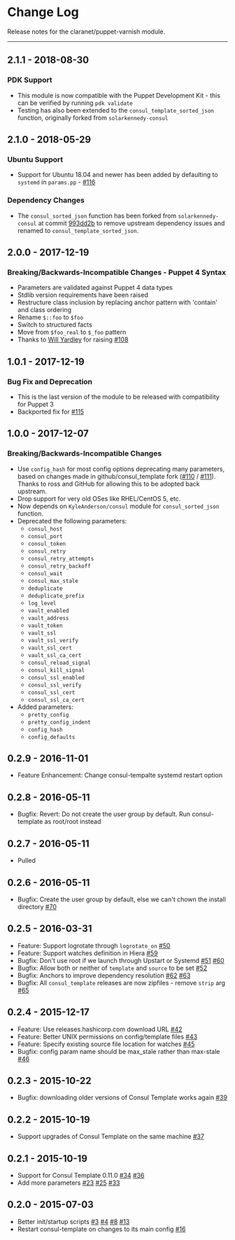 # Change Log

Release notes for the claranet/puppet-varnish module.

------------------------------------------

## 2.1.1 - 2018-08-30

### PDK Support
  * This module is now compatible with the Puppet Development Kit - this can be verified by running `pdk validate`
  * Testing has also been extended to the `consul_template_sorted_json` function, originally forked from `solarkennedy-consul`

## 2.1.0 - 2018-05-29

### Ubuntu Support
  * Support for Ubuntu 18.04 and newer has been added by defaulting to `systemd` in `params.pp` - [#116](https://github.com/claranet/puppet-consul_template/pull/116)

### Dependency Changes

  * The `consul_sorted_json` function has been forked from `solarkennedy-consul` at commit [993dd2b](https://github.com/solarkennedy/puppet-consul/blob/993dd2b80d7d49a20bfe1cb400d2b4113fe3c888/lib/puppet/parser/functions/consul_sorted_json.rb) to remove upstream dependency issues and renamed to `consul_template_sorted_json`.

## 2.0.0 - 2017-12-19

### Breaking/Backwards-Incompatible Changes - Puppet 4 Syntax

  * Parameters are validated against Puppet 4 data types
  * Stdlib version requirements have been raised
  * Restructure class inclusion by replacing anchor pattern with 'contain' and class ordering
  * Rename `$::foo` to `$foo`
  * Switch to structured facts
  * Move from `$foo_real` to `$_foo` pattern
  * Thanks to [Will Yardley](https://github.com/wyardley) for raising [#108](https://github.com/claranet/puppet-consul_template/pull/108)

## 1.0.1 - 2017-12-19

### Bug Fix and Deprecation

  * This is the last version of the module to be released with compatibility for Puppet 3
  * Backported fix for [#115](https://github.com/claranet/puppet-consul_template/issues/115)

## 1.0.0 - 2017-12-07

### Breaking/Backwards-Incompatible Changes

 * Use `config_hash` for most config options deprecating many parameters, based
   on changes made in github/consul_template fork ([#110](https://github.com/claranet/puppet-consul_template/issues/110) / [#111](https://github.com/claranet/puppet-consul_template/issues/111)). Thanks to ross
   and GitHub for allowing this to be adopted back upstream.
 * Drop support for very old OSes like RHEL/CentOS 5, etc.
 * Now depends on `KyleAnderson/consul` module for `consul_sorted_json` function.
 * Deprecated the following parameters:
   - `consul_host`
   - `consul_port`
   - `consul_token`
   - `consul_retry`
   - `consul_retry_attempts`
   - `consul_retry_backoff`
   - `consul_wait`
   - `consul_max_stale`
   - `deduplicate`
   - `deduplicate_prefix`
   - `log_level`
   - `vault_enabled`
   - `vault_address`
   - `vault_token`
   - `vault_ssl`
   - `vault_ssl_verify`
   - `vault_ssl_cert`
   - `vault_ssl_ca_cert`
   - `consul_reload_signal`
   - `consul_kill_signal`
   - `consul_ssl_enabled`
   - `consul_ssl_verify`
   - `consul_ssl_cert`
   - `consul_ssl_ca_cert`
 * Added parameters:
   - `pretty_config`
   - `pretty_config_indent`
   - `config_hash`
   - `config_defaults`

## 0.2.9 - 2016-11-01
  * Feature Enhancement: Change consul-tempalte systemd restart option

## 0.2.8 - 2016-05-11
  * Bugfix: Revert: Do not create the user  group by default. Run consul-template as root/root instead

## 0.2.7 - 2016-05-11
  * Pulled

## 0.2.6 - 2016-05-11
  * Bugfix: Create the user  group by default, else we can't chown the install directory [#70](https://github.com/claranet/puppet-consul_template/issues/70)

## 0.2.5 - 2016-03-31
  * Feature: Support logrotate through `logrotate_on` [#50](https://github.com/claranet/puppet-consul_template/issues/50)
  * Feature: Support watches definition in Hiera [#59](https://github.com/claranet/puppet-consul_template/issues/59)
  * Bugfix: Don't use root if we launch through Upstart or Systemd [#51](https://github.com/claranet/puppet-consul_template/issues/51) [#60](https://github.com/claranet/puppet-consul_template/issues/60)
  * Bugfix: Allow both or neither of `template` and `source` to be set [#52](https://github.com/claranet/puppet-consul_template/issues/52)
  * Bugfix: Anchors to improve dependency resolution [#62](https://github.com/claranet/puppet-consul_template/issues/62) [#63](https://github.com/claranet/puppet-consul_template/issues/63)
  * Bugfix: All `consul_template` releases are now zipfiles - remove `strip` arg [#65](https://github.com/claranet/puppet-consul_template/issues/65)

## 0.2.4 - 2015-12-17
  * Feature: Use releases.hashicorp.com download URL [#42](https://github.com/claranet/puppet-consul_template/issues/42)
  * Feature: Better UNIX permissions on config/template files [#43](https://github.com/claranet/puppet-consul_template/issues/43)
  * Feature: Specify existing source file location for watches [#45](https://github.com/claranet/puppet-consul_template/issues/45)
  * Bugfix: config param name should be max_stale rather than max-stale [#46](https://github.com/claranet/puppet-consul_template/issues/46)

## 0.2.3 - 2015-10-22
  * Bugfix: downloading older versions of Consul Template works again [#39](https://github.com/claranet/puppet-consul_template/issues/39)

## 0.2.2 - 2015-10-19
  * Support upgrades of Consul Template on the same machine [#37](https://github.com/claranet/puppet-consul_template/issues/37)

## 0.2.1 - 2015-10-19
  * Support for Consul Template 0.11.0 [#34](https://github.com/claranet/puppet-consul_template/issues/34) [#36](https://github.com/claranet/puppet-consul_template/issues/36)
  * Add more parameters [#23](https://github.com/claranet/puppet-consul_template/issues/23) [#25](https://github.com/claranet/puppet-consul_template/issues/25) [#33](https://github.com/claranet/puppet-consul_template/issues/33)

## 0.2.0 - 2015-07-03
  * Better init/startup scripts [#3](https://github.com/claranet/puppet-consul_template/issues/3) [#4](https://github.com/claranet/puppet-consul_template/issues/4) [#8](https://github.com/claranet/puppet-consul_template/issues/8) [#13](https://github.com/claranet/puppet-consul_template/issues/13)
  * Restart consul-template on changes to its main config [#16](https://github.com/claranet/puppet-consul_template/issues/16)
